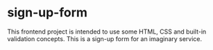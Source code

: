 # sign-up-form
This frontend project is intended to use some HTML, CSS and built-in validation concepts. This is a sign-up form for an imaginary service.
